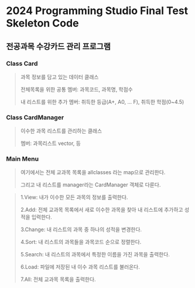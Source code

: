 # 2024 Programming Studio Final Test Skeleton Code

## 전공과목 수강카드 관리 프로그램

### Class Card
> 과목 정보를 담고 있는 데이터 클래스
>
> 전체목록을 위한 공통 멤버: 과목코드, 과목명, 학점수
>
> 내 리스트를 위한 추가 멤버: 취득한 등급(A+, A0, ... F), 취득한 학점(0~4.5)

### Class CardManager
> 이수한 과목 리스트를 관리하는 클래스
>
> 멤버: 과목리스트 vector, 등

### Main Menu
> 여기에서는 전체 교과목 목록을 allclasses 라는 map으로 관리한다.
>
> 그리고 내 리스트를 manager라는 CardManager 객체로 다룬다.

>1.View: 내가 이수한 모든 과목의 정보를 출력한다. 
>
>2.Add: 전체 교과목 목록에서 새로 이수한 과목을 찾아 내 리스트에 추가하고 성적을 입력한다.
>
>3.Change: 내 리스트의 과목 중 하나의 성적을 변경한다. 
>
>4.Sort: 내 리스트의 과목들을 과목코드 순으로 정렬한다.
>
>5.Search: 내 리스트의 과목에서 특정한 이름을 가진 과목을 출력한다. 
>
>6.Load: 파일에 저장된 내 이수 과목 리스트를 불러온다. 
>
>7.All: 전체 교과목 목록을 출력한다.